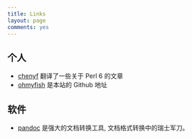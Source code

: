 ```yaml
---
title: Links
layout: page
comments: yes
---
```


## 个人

- [ chenyf](http://chenyf.gitcafe.io/) 翻译了一些关于 Perl 6 的文章
- [ohmyfish](https://github.com/ohmyfish) 是本站的 Github 地址  

## 软件

- [pandoc](http://pandoc.org) 是强大的文档转换工具, 文档格式转换中的瑞士军刀。
